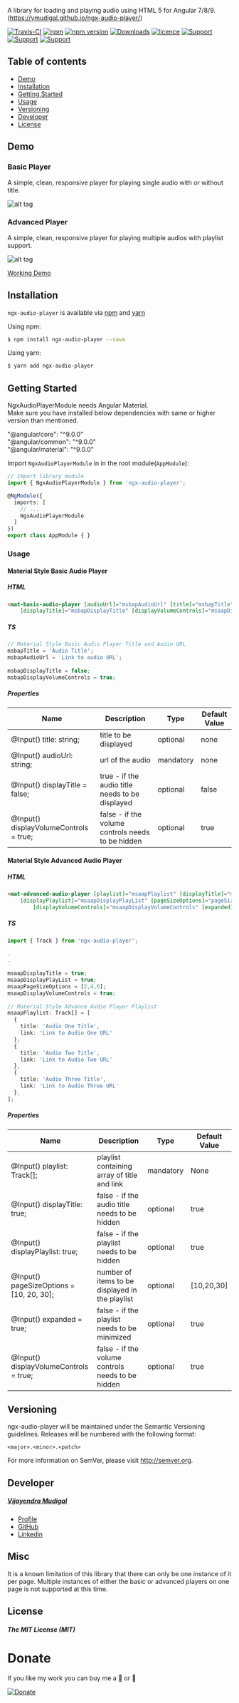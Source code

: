 A library for loading and playing audio using HTML 5 for Angular 7/8/9.  
(https://vmudigal.github.io/ngx-audio-player/)

[![Travis-CI](https://travis-ci.com/vmudigal/ngx-audio-player.svg?branch=master)](https://travis-ci.com/vmudigal/ngx-audio-player.svg?branch=master) [![npm](https://img.shields.io/badge/demo-online-ed1c46.svg?colorB=orange)](https://vmudigal.github.io/ngx-audio-player/) [![npm version](https://img.shields.io/npm/v/ngx-audio-player.svg?colorB=red)](https://www.npmjs.com/package/ngx-audio-player) [![Downloads](https://img.shields.io/npm/dm/ngx-audio-player.svg?colorB=48C9B0)](https://www.npmjs.com/package/ngx-audio-player) [![licence](https://img.shields.io/npm/l/ngx-audio-player.svg?colorB=yellow)](https://www.npmjs.com/package/ngx-audio-player) [![Support](https://img.shields.io/badge/support-Angular%207%2B-blue.svg)](https://www.npmjs.com/package/ngx-audio-player/v/7.1.5) [![Support](https://img.shields.io/badge/support-Angular%208+-brown.svg)](https://www.npmjs.com/package/ngx-audio-player/v/8.0.2) [![Support](https://img.shields.io/badge/support-Angular%209+-black.svg)](https://www.npmjs.com/package/ngx-audio-player/v/9.0.4)

## Table of contents

- [Demo](#demo)
- [Installation](#installation)
- [Getting Started](#getting-started)
- [Usage](#usage)
- [Versioning](#versioning)
- [Developer](#developer)
- [License](#license)

## Demo

### Basic Player 

A simple, clean, responsive player for playing single audio with or without title.

![alt tag](https://github.com/vmudigal/ngx-audio-player/blob/master/docs/images/basic-player.png?raw=true)

### Advanced Player 

A simple, clean, responsive player for playing multiple audios with playlist support.

![alt tag](https://github.com/vmudigal/ngx-audio-player/blob/master/docs/images/advanced-player.png?raw=true)

[Working Demo](https://vmudigal.github.io/ngx-audio-player/)

## Installation

`ngx-audio-player` is available via [npm](https://www.npmjs.com/package/ngx-audio-player) and [yarn](https://yarnpkg.com/en/package/ngx-audio-player)

Using npm:
```bash
$ npm install ngx-audio-player --save
```

Using yarn:
```bash
$ yarn add ngx-audio-player
```

## Getting Started

NgxAudioPlayerModule needs Angular Material.   
Make sure you have installed below dependencies with same or higher version than mentioned.   
   
"@angular/core": "^9.0.0"   
"@angular/common": "^9.0.0"   
"@angular/material": "^9.0.0"    
   
Import `NgxAudioPlayerModule` in  in the root module(`AppModule`):   
   
```typescript   
// Import library module
import { NgxAudioPlayerModule } from 'ngx-audio-player';

@NgModule({
  imports: [
    // ...
    NgxAudioPlayerModule
  ]
})
export class AppModule { }
```
   
### Usage   

#### Material Style Basic Audio Player   
   
##### HTML   

```html
<mat-basic-audio-player [audioUrl]="msbapAudioUrl" [title]="msbapTitle" 
    [displayTitle]="msbapDisplayTitle" [displayVolumeControls]="msaapDisplayVolumeControls" ></mat-basic-audio-player>
```
   
##### TS   

```ts
// Material Style Basic Audio Player Title and Audio URL
msbapTitle = 'Audio Title';
msbapAudioUrl = 'Link to audio URL';   
   
msbapDisplayTitle = false; 
msbapDisplayVolumeControls = true;  
```   

##### Properties   

| Name                                       | Description                                       | Type      | Default Value |
|--------------------------------------------|---------------------------------------------------|-----------|---------------|
| @Input() title: string;                    | title to be displayed                             | optional  | none          |
| @Input() audioUrl: string;                 | url of the audio                                  | mandatory | none          |
| @Input() displayTitle = false;             | true - if the audio title needs to be displayed   | optional  | false         |
| @Input() displayVolumeControls = true;     | false - if the volume controls needs to be hidden | optional  | true          |
   

#### Material Style Advanced Audio Player   
   
##### HTML   

```html
<mat-advanced-audio-player [playlist]="msaapPlaylist" [displayTitle]="msaapDisplayTitle" 
    [displayPlaylist]="msaapDisplayPlayList" [pageSizeOptions]="pageSizeOptions" 
        [displayVolumeControls]="msaapDisplayVolumeControls" [expanded]="true"></mat-advanced-audio-player> 
```
   
##### TS   

```ts
import { Track } from 'ngx-audio-player';   
   
.   
.   

msaapDisplayTitle = true;
msaapDisplayPlayList = true;
msaapPageSizeOptions = [2,4,6];
msaapDisplayVolumeControls = true;
   
// Material Style Advance Audio Player Playlist
msaapPlaylist: Track[] = [
  {
    title: 'Audio One Title',
    link: 'Link to Audio One URL'
  },
  {
    title: 'Audio Two Title',
    link: 'Link to Audio Two URL'
  },
  {
    title: 'Audio Three Title',
    link: 'Link to Audio Three URL'
  },
];
```   

##### Properties   

| Name                                       | Description                                       | Type      | Default Value |
|--------------------------------------------|---------------------------------------------------|-----------|---------------|
| @Input() playlist: Track[];                | playlist containing array of title and link       | mandatory | None          |
| @Input() displayTitle: true;               | false - if the audio title needs to be hidden     | optional  | true          |
| @Input() displayPlaylist: true;            | false - if the playlist needs to be hidden        | optional  | true          |
| @Input() pageSizeOptions = [10, 20, 30];   | number of items to be displayed in the playlist   | optional  | [10,20,30]    |
| @Input() expanded = true;                  | false - if the playlist needs to be minimized     | optional  | true          |
| @Input() displayVolumeControls = true;     | false - if the volume controls needs to be hidden | optional  | true          |
   

## Versioning

ngx-audio-player will be maintained under the Semantic Versioning guidelines.
Releases will be numbered with the following format:

`<major>.<minor>.<patch>`

For more information on SemVer, please visit http://semver.org.

## Developer

##### [Vijayendra Mudigal](mailto:vijayendrap@gmail.com)
- [Profile](http://vijayendra.mudigal.com)
- [GitHub](https://github.com/vmudigal)
- [Linkedin](https://www.linkedin.com/in/vijayendra)

## Misc

It is a known limitation of this library that there can only be one instance of it per page. Multiple instances of either the basic or advanced players on one page is not supported at this time.

## License

##### The MIT License (MIT)

#
# Donate

If you like my work you can buy me a :beer: or :pizza:

[![Donate](https://img.shields.io/badge/Donate-PayPal-green.svg)](https://www.paypal.me/mudigal)
